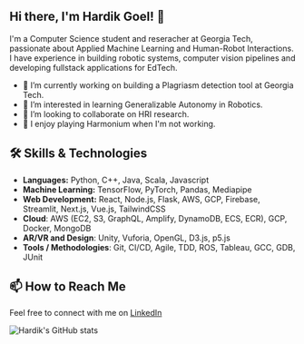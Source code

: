 ## Hi there, I'm Hardik Goel! 👋

I'm a Computer Science student and reseracher at Georgia Tech, passionate about Applied Machine Learning and Human-Robot Interactions. I have experience in building robotic systems, computer vision pipelines and developing fullstack applications for EdTech.

- 🔭 I’m currently working on building a Plagriasm detection tool at Georgia Tech.
- 🌱 I’m interested in learning Generalizable Autonomy in Robotics.
- 👯 I’m looking to collaborate on HRI research.
- 💬 I enjoy playing Harmonium when I'm not working.

## 🛠️ Skills & Technologies

- **Languages:** Python, C++, Java, Scala, Javascript  
- **Machine Learning:** TensorFlow, PyTorch, Pandas, Mediapipe
- **Web Development:** React, Node.js, Flask, AWS, GCP, Firebase, Streamlit, Next.js, Vue.js, TailwindCSS
- **Cloud**: AWS (EC2, S3, GraphQL, Amplify, DynamoDB, ECS, ECR), GCP, Docker, MongoDB
- **AR/VR and Design**: Unity, Vuforia, OpenGL, D3.js, p5.js
- **Tools / Methodologies**: Git, CI/CD, Agile, TDD, ROS, Tableau, GCC, GDB, JUnit

## 📫 How to Reach Me

Feel free to connect with me on [LinkedIn](https://www.linkedin.com/in/hardikgo/)

![Hardik's GitHub stats](https://github-readme-stats.vercel.app/api?username=znatri&show_icons=true&theme=radical)
